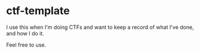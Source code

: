 # ctf-template
I use this when I'm doing CTFs and want to keep a record of what I've done, and how I do it.

Feel free to use.
